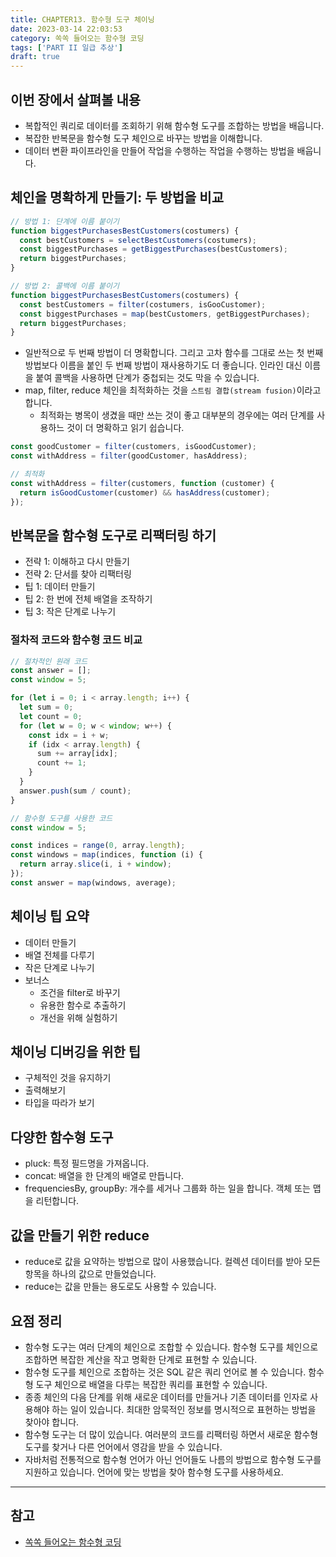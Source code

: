 ```yaml
---
title: CHAPTER13. 함수형 도구 체이닝
date: 2023-03-14 22:03:53
category: 쏙쏙 들어오는 함수형 코딩
tags: ['PART II 일급 추상']
draft: true
---
```


## 이번 장에서 살펴볼 내용

- 복합적인 쿼리로 데이터를 조회하기 위해 함수형 도구를 조합하는 방법을 배웁니다.
- 복잡한 반복문을 함수형 도구 체인으로 바꾸는 방법을 이해합니다.
- 데이터 변환 파이프라인을 만들어 작업을 수행하는 작업을 수행하는 방법을 배웁니다.

## 체인을 명확하게 만들기: 두 방법을 비교

```js
// 방법 1: 단계에 이름 붙이기
function biggestPurchasesBestCustomers(costumers) {
  const bestCustomers = selectBestCustomers(costumers);
  const biggestPurchases = getBiggestPurchases(bestCustomers);
  return biggestPurchases;
}

// 방법 2: 콜백에 이름 붙이기
function biggestPurchasesBestCustomers(costumers) {
  const bestCustomers = filter(costumers, isGooCustomer);
  const biggestPurchases = map(bestCustomers, getBiggestPurchases);
  return biggestPurchases;
}
```

- 일반적으로 두 번째 방법이 더 명확합니다. 그리고 고차 함수를 그대로 쓰는 첫 번째 방법보다 이름을 붙인 두 번째 방법이 재사용하기도 더 좋습니다. 인라인 대신 이름을 붙여 콜백을 사용하면 단계가 중첩되는 것도 막을 수 있습니다.
- map, filter, reduce 체인을 최적화하는 것을 `스트림 결합(stream fusion)`이라고 합니다.
  - 최적화는 병목이 생겼을 때만 쓰는 것이 좋고 대부분의 경우에는 여러 단계를 사용하느 것이 더 명확하고 읽기 쉽습니다.

```js
const goodCustomer = filter(customers, isGoodCustomer);
const withAddress = filter(goodCustomer, hasAddress);

// 최적화
const withAddress = filter(customers, function (customer) {
  return isGoodCustomer(customer) && hasAddress(customer);
});
```

## 반복문을 함수형 도구로 리팩터링 하기

- 전략 1: 이해하고 다시 만들기
- 전략 2: 단서를 찾아 리팩터링
- 팁 1: 데이터 만들기
- 팁 2: 한 번에 전체 배열을 조작하기
- 팁 3: 작은 단계로 나누기

### 절차적 코드와 함수형 코드 비교

```js
// 절차적인 원래 코드
const answer = [];
const window = 5;

for (let i = 0; i < array.length; i++) {
  let sum = 0;
  let count = 0;
  for (let w = 0; w < window; w++) {
    const idx = i + w;
    if (idx < array.length) {
      sum += array[idx];
      count += 1;
    }
  }
  answer.push(sum / count);
}

// 함수형 도구를 사용한 코드
const window = 5;

const indices = range(0, array.length);
const windows = map(indices, function (i) {
  return array.slice(i, i + window);
});
const answer = map(windows, average);
```

## 체이닝 팁 요약

- 데이터 만들기
- 배열 전체를 다루기
- 작은 단계로 나누기
- 보너스
  - 조건을 filter로 바꾸기
  - 유용한 함수로 추출하기
  - 개선을 위해 실험하기

## 채이닝 디버깅을 위한 팁

- 구체적인 것을 유지하기
- 출력해보기
- 타입을 따라가 보기

## 다양한 함수형 도구

- pluck: 특정 필드명을 가져옵니다.
- concat: 배열을 한 단계의 배열로 만듭니다.
- frequenciesBy, groupBy: 개수를 세거나 그룹화 하는 일을 합니다. 객체 또는 맵을 리턴합니다.

## 값을 만들기 위한 reduce

- reduce로 값을 요약하는 방법으로 많이 사용했습니다. 컬렉션 데이터를 받아 모든 항목을 하나의 값으로 만들었습니다.
- reduce는 값을 만들는 용도로도 사용할 수 있습니다.

## 요점 정리

- 함수형 도구는 여러 단계의 체인으로 조합할 수 있습니다. 함수형 도구를 체인으로 조합하면 복잡한 계산을 작고 명확한 단계로 표현할 수 있습니다.
- 함수형 도구를 체인으로 조합하는 것은 SQL 같은 쿼리 언어로 볼 수 있습니다. 함수형 도구 체인으로 배열을 다루는 복잡한 쿼리를 표현할 수 있습니다.
- 종종 체인의 다음 단계를 위해 새로운 데이터를 만들거나 기존 데이터를 인자로 사용해야 하는 일이 있습니다. 최대한 암묵적인 정보를 명시적으로 표현하는 방법을 찾아야 합니다.
- 함수형 도구는 더 많이 있습니다. 여러분의 코드를 리팩터링 하면서 새로운 함수형 도구를 찾거나 다른 언어에서 영감을 받을 수 있습니다.
- 자바처럼 전통적으로 함수형 언어가 아닌 언어들도 나름의 방법으로 함수형 도구를 지원하고 있습니다. 언어에 맞는 방법을 찾아 함수형 도구를 사용하세요.

---

## 참고

- [쏙쏙 들어오는 함수형 코딩](https://product.kyobobook.co.kr/detail/S000001952246)
